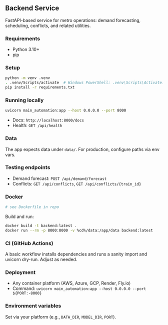## Backend Service

FastAPI-based service for metro operations: demand forecasting, scheduling, conflicts, and related utilities.

### Requirements
- Python 3.10+
- pip

### Setup
```bash
python -m venv .venv
. .venv/Scripts/activate  # Windows PowerShell: .venv\Scripts\Activate.ps1
pip install -r requirements.txt
```

### Running locally
```bash
uvicorn main_automation:app --host 0.0.0.0 --port 8000
```

- Docs: `http://localhost:8000/docs`
- Health: `GET /api/health`

### Data
The app expects data under `data/`. For production, configure paths via env vars.

### Testing endpoints
- Demand forecast: `POST /api/demand/forecast`
- Conflicts: `GET /api/conflicts`, `GET /api/conflicts/{train_id}`

### Docker
```dockerfile
# see Dockerfile in repo
```
Build and run:
```bash
docker build -t backend:latest .
docker run --rm -p 8000:8000 -v %cd%/data:/app/data backend:latest
```

### CI (GitHub Actions)
A basic workflow installs dependencies and runs a sanity import and uvicorn dry-run. Adjust as needed.

### Deployment
- Any container platform (AWS, Azure, GCP, Render, Fly.io)
- Command: `uvicorn main_automation:app --host 0.0.0.0 --port ${PORT:-8000}`

### Environment variables
Set via your platform (e.g., `DATA_DIR`, `MODEL_DIR`, `PORT`).
